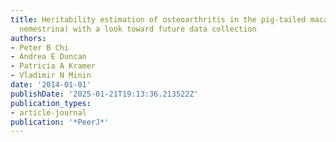 ```yaml
---
title: Heritability estimation of osteoarthritis in the pig-tailed macaque (Macaca
  nemestrina) with a look toward future data collection
authors:
- Peter B Chi
- Andrea E Duncan
- Patricia A Kramer
- Vladimir N Minin
date: '2014-01-01'
publishDate: '2025-01-21T19:13:36.213522Z'
publication_types:
- article-journal
publication: '*PeerJ*'
---
```

